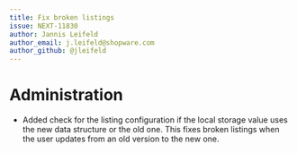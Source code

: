 ```yaml
---
title: Fix broken listings
issue: NEXT-11830
author: Jannis Leifeld
author_email: j.leifeld@shopware.com 
author_github: @jleifeld
---
```

# Administration
* Added check for the listing configuration if the local storage value uses the new data structure or the old one. This fixes broken listings when the user updates from an old version to the new one.
